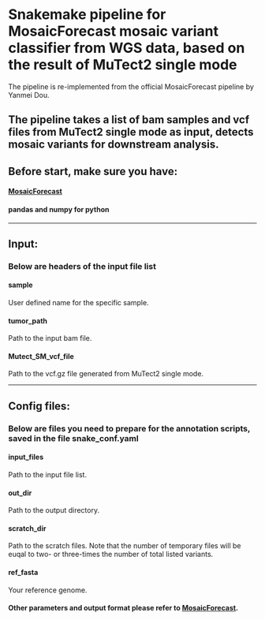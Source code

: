 # Snakemake pipeline for MosaicForecast mosaic variant classifier from WGS data, based on the result of MuTect2 single mode

The pipeline is re-implemented from the official MosaicForecast pipeline by Yanmei Dou.

The pipeline takes a list of bam samples and vcf files from MuTect2 single mode as input, detects mosaic variants for downstream analysis.
----------------------------

## Before start, make sure you have:
#### [MosaicForecast](https://github.com/parklab/MosaicForecast)
#### pandas and numpy for python

----------------------------

## Input:
### Below are headers of the input file list
#### sample
User defined name for the specific sample.
#### tumor_path
Path to the input bam file.
#### Mutect_SM_vcf_file
Path to the vcf.gz file generated from MuTect2 single mode.

----------------------------

## Config files:
### Below are files you need to prepare for the annotation scripts, saved in the file snake_conf.yaml
#### input_files
Path to the input file list.
#### out_dir
Path to the output directory.
#### scratch_dir
Path to the scratch files. Note that the number of temporary files will be euqal to two- or three-times the number of total listed variants.
#### ref_fasta
Your reference genome.
#### Other parameters and output format please refer to [MosaicForecast](https://github.com/parklab/MosaicForecast).

